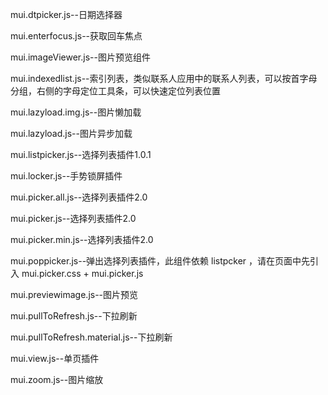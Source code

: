 
mui.dtpicker.js--日期选择器

mui.enterfocus.js--获取回车焦点

mui.imageViewer.js--图片预览组件

mui.indexedlist.js--索引列表，类似联系人应用中的联系人列表，可以按首字母分组，右侧的字母定位工具条，可以快速定位列表位置

mui.lazyload.img.js--图片懒加载

mui.lazyload.js--图片异步加载

mui.listpicker.js--选择列表插件1.0.1

mui.locker.js--手势锁屏插件

mui.picker.all.js--选择列表插件2.0

mui.picker.js--选择列表插件2.0

mui.picker.min.js--选择列表插件2.0

mui.poppicker.js--弹出选择列表插件，此组件依赖 listpcker ，请在页面中先引入 mui.picker.css + mui.picker.js

mui.previewimage.js--图片预览

mui.pullToRefresh.js--下拉刷新

mui.pullToRefresh.material.js--下拉刷新

mui.view.js--单页插件

mui.zoom.js--图片缩放